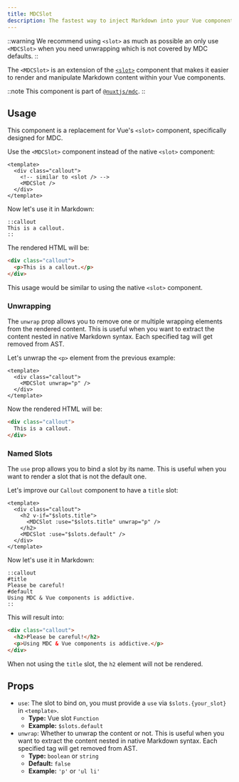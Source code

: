 ```yaml
---
title: MDCSlot
description: The fastest way to inject Markdown into your Vue components.
---
```


::warning
We recommend using `<slot>` as much as possible an only use `<MDCSlot>` when you need unwrapping which is not covered by MDC defaults.
::

The `<MDCSlot>` is an extension of the [`<slot>`](https://vuejs.org/guide/components/slots.html) component that makes it easier to render and manipulate Markdown content within your Vue components.

::note
This component is part of [`@nuxtjs/mdc`](https://github.com/nuxt-modules/mdc).
::

## Usage

This component is a replacement for Vue's `<slot>` component, specifically designed for MDC.

Use the `<MDCSlot>` component instead of the native `<slot>` component:

```vue [components/content/Callout.vue]
<template>
  <div class="callout">
    <!-- similar to <slot /> -->
    <MDCSlot />
  </div>
</template>
```

Now let's use it in Markdown:

```mdc [content/index.md]
::callout
This is a callout.
::
```

The rendered HTML will be:

```html
<div class="callout">
  <p>This is a callout.</p>
</div>
```

This usage would be similar to using the native `<slot>` component.

### Unwrapping

The `unwrap` prop allows you to remove one or multiple wrapping elements from the rendered content. This is useful when you want to extract the content nested in native Markdown syntax. Each specified tag will get removed from AST.

Let's unwrap the `<p>` element from the previous example:

```vue [components/content/Callout.vue]
<template>
  <div class="callout">
    <MDCSlot unwrap="p" />
  </div>
</template>
```

Now the rendered HTML will be:

```html
<div class="callout">
  This is a callout.
</div>
```

### Named Slots

The `use` prop allows you to bind a slot by its name. This is useful when you want to render a slot that is not the default one.

Let's improve our `Callout` component to have a `title` slot:

```vue [components/content/Callout.vue]
<template>
  <div class="callout">
    <h2 v-if="$slots.title">
      <MDCSlot :use="$slots.title" unwrap="p" />
    </h2>
    <MDCSlot :use="$slots.default" />
  </div>
</template>
```

Now let's use it in Markdown:

```mdc [content/index.md]
::callout
#title
Please be careful!
#default
Using MDC & Vue components is addictive.
::
```

This will result into:

```html
<div class="callout">
  <h2>Please be careful!</h2>
  <p>Using MDC & Vue components is addictive.</p>
</div>
```

When not using the `title` slot, the `h2` element will not be rendered.

## Props

- `use`: The slot to bind on, you must provide a `use` via `$slots.{your_slot}` in `<template>`.
  - **Type:** Vue slot `Function`
  - **Example:** `$slots.default`
- `unwrap`: Whether to unwrap the content or not. This is useful when you want to extract the content nested in native Markdown syntax. Each specified tag will get removed from AST.
  - **Type:** `boolean` or `string`
  - **Default:** `false`
  - **Example:** `'p'` or `'ul li'`
